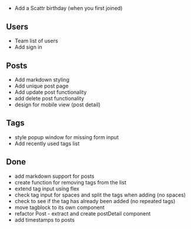 ##
- Add a Scattr birthday (when you first joined)

## Users
- Team list of users
- Add sign in

## Posts
- Add markdown styling
- Add unique post page
- Add update post functionality
- add delete post functionality
- design for mobile view (post detail)

## Tags
- style popup window for missing form input
- Add recently used tags list

## Done
- add markdown support for posts
- create function for removing tags from the list
- extend tag input using flex
- check tag input for spaces and split the tags when adding (no spaces)
- check to see if the tag has already been added (no repeated tags)
- move tagblock to its own component
- refactor Post - extract and create postDetail component
- add timestamps to posts